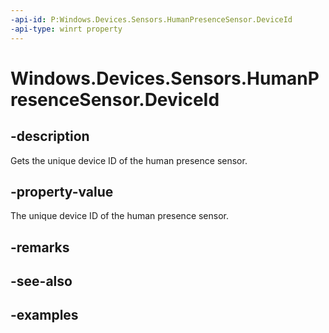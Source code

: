 ```yaml
---
-api-id: P:Windows.Devices.Sensors.HumanPresenceSensor.DeviceId
-api-type: winrt property
---
```


# Windows.Devices.Sensors.HumanPresenceSensor.DeviceId

<!--
public string DeviceId { get; }
-->

## -description

Gets the unique device ID of the human presence sensor.

## -property-value

The unique device ID of the human presence sensor.

## -remarks

## -see-also

## -examples

